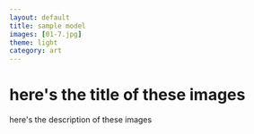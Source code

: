 ```yaml
---
layout: default
title: sample model
images: [01-7.jpg]
theme: light
category: art
---
```


# here's the title of these images

here's the description of these images